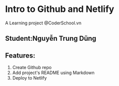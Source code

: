 # Intro to Github and Netlify
A Learning project @CoderSchool.vn 
## Student:Nguyễn Trung Dũng
## Features:
1. Create Github repo
2. Add project's README using Markdown
3. Deploy to Netlify
